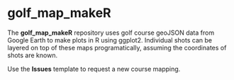 # golf_map_makeR

The <strong>golf_map_makeR</strong> repository uses golf course geoJSON data from Google Earth to make plots in R using ggplot2. Individual shots can be layered on top of these maps programatically, assuming the coordinates of shots are known. 

Use the <strong>Issues</strong> template to request a new course mapping. 
